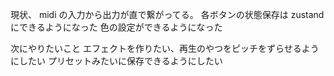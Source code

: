 現状、
midi の入力から出力が直で繋がってる。
各ボタンの状態保存は zustand にできるようになった
色の設定ができるようになった

次にやりたいこと
エフェクトを作りたい、再生のやつをピッチをずらせるようにしたい
プリセットみたいに保存できるようにしたい
